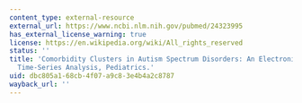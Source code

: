 ```yaml
---
content_type: external-resource
external_url: https://www.ncbi.nlm.nih.gov/pubmed/24323995
has_external_license_warning: true
license: https://en.wikipedia.org/wiki/All_rights_reserved
status: ''
title: 'Comorbidity Clusters in Autism Spectrum Disorders: An Electronic Health Record
  Time-Series Analysis, Pediatrics.'
uid: dbc805a1-68cb-4f07-a9c8-3e4b4a2c8787
wayback_url: ''
---
```

